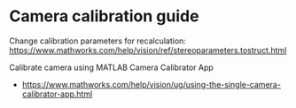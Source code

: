 # Camera calibration guide
Change calibration parameters for recalculation:
https://www.mathworks.com/help/vision/ref/stereoparameters.tostruct.html

Calibrate camera using MATLAB Camera Calibrator App
- https://www.mathworks.com/help/vision/ug/using-the-single-camera-calibrator-app.html

